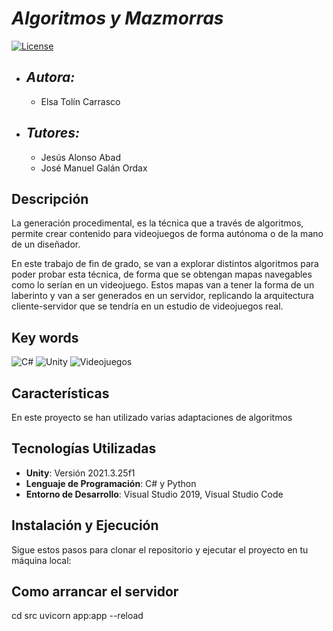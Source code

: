 # ***Algoritmos y Mazmorras***
[![License](https://img.shields.io/badge/License-Apache_2.0-blue.svg)](https://opensource.org/licenses/Apache-2.0)


+ ## ***Autora:***
    + Elsa Tolín Carrasco
+ ## ***Tutores:***
    + Jesús Alonso Abad
    + José Manuel Galán Ordax

## Descripción
La generación procedimental, es la técnica que a través de algoritmos, permite crear contenido para videojuegos de forma autónoma o de la mano de un diseñador. 

En este trabajo de fin de grado, se van a explorar distintos algoritmos para poder probar esta técnica, de forma que se obtengan mapas navegables como lo serían en un videojuego. Estos mapas van a tener la forma de un laberinto y van a ser generados en un servidor, replicando la arquitectura cliente-servidor que se tendría en un estudio de videojuegos real.
## Key words

![C#](https://img.shields.io/badge/C_sharp-87F5F5?style=for-the-badge&logo=c&logoColor=black&labelColor=D8D8D8)
![Unity](https://img.shields.io/badge/Unity-87F5F5?style=for-the-badge&logo=unity&logoColor=black&labelColor=D8D8D8)
![Videojuegos](https://img.shields.io/badge/Videojuegos-87F5F5?style=for-the-badge&logo=unity&logoColor=black&labelColor=D8D8D8)


## Características

En este proyecto se han utilizado varias adaptaciones de algoritmos 

## Tecnologías Utilizadas

- **Unity**: Versión 2021.3.25f1
- **Lenguaje de Programación**: C# y Python
- **Entorno de Desarrollo**: Visual Studio 2019, Visual Studio Code

## Instalación y Ejecución

Sigue estos pasos para clonar el repositorio y ejecutar el proyecto en tu máquina local:

## Como arrancar el servidor

cd src
uvicorn app:app --reload

